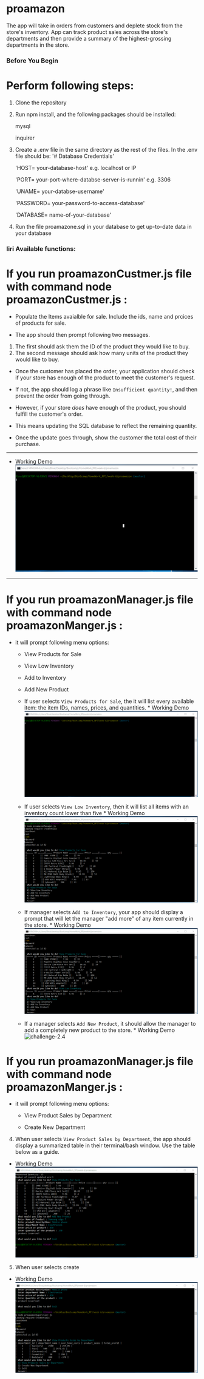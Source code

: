 # proamazon

The app will take in orders from customers and deplete stock from the store's inventory. 
App can track product sales across the store's departments and then provide a summary of the highest-grossing departments in the store.


### Before You Begin

# Perform following steps:

1.  Clone the repository

2.  Run npm install, and the following packages should be installed:

      mysql

      inquirer

3.  Create a .env file in the same directory as the rest of the files. In the .env file should be:
      '# Database Credentials'

      'HOST= your-database-host' e.g. localhost or IP 
      
      'PORT= your-port-where-databse-server-is-runnin' e.g. 3306 
      
      'UNAME= your-databse-username'
      
      'PASSWORD= your-password-to-access-database'
      
      'DATABASE= name-of-your-database'
      
4.  Run the file proamazone.sql in your database to get up-to-date data in your database       

### liri Available functions:

# If you run proamazonCustmer.js file with command node proamazonCustmer.js :

  * Populate the Items avaialble for sale. Include the ids, name and prcices of products for sale.

  * The app should then prompt following two messages.

   1. The first should ask them the ID of the product they would like to buy.
   2. The second message should ask how many units of the product they would like to buy.

  *  Once the customer has placed the order, your application should check if your store has enough of the product to meet the customer's request.

   * If not, the app should log a phrase like `Insufficient quantity!`, and then prevent the order from going through.

  * However, if your store _does_ have enough of the product, you should fulfill the customer's order.
  
   * This means updating the SQL database to reflect the remaining quantity.
  
   * Once the update goes through, show the customer the total cost of their purchase.

- - -

* Working Demo
    ![challange-1](assets\challenge1.gif)

- - -

# If you run proamazonManager.js file with command node proamazonManger.js :

* it will prompt following menu options:

    * View Products for Sale
    
    * View Low Inventory
    
    * Add to Inventory
    
    * Add New Product

  * If  user selects `View Products for Sale`, the it will list every available item: the item IDs, names, prices, and quantities.
        * Working Demo
                  ![challenge-2.1](assets/challenge2.1.gif)


  * If  user selects `View Low Inventory`, then it will list all items with an inventory count lower than five
        * Working Demo
                  ![challenge-2.2](assets\challenge2.2.gif)
          
  * If  manager selects `Add to Inventory`, your app should display a prompt that will let the manager "add more" of any item currently in the store.
        * Working Demo
                  ![challenge-2.3](assets\challenge2.3.gif)
      
  * If a manager selects `Add New Product`, it should allow the manager to add a completely new product to the store.
        * Working Demo
                  ![challenge-2.4](..\assets\challenge2.3.gif)
          
# If you run proamazonManager.js file with command node proamazonManger.js :

* it will prompt following menu options:

   * View Product Sales by Department
   
   * Create New Department

4. When user selects `View Product Sales by Department`, the app should display a summarized table in their terminal/bash window. Use the table below as a guide.
  * Working Demo
                  ![challenge-3.1](assets\challenge3.1.gif)


5. When user selects create

  * Working Demo
                  ![challenge-3.2](assets\challenge3.2.gif)


